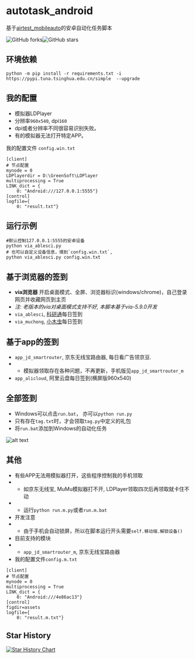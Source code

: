 # autotask_android

基于[airtest_mobileauto](airtest_mobileauto)的安卓自动化任务脚本

![GitHub forks](https://img.shields.io/github/forks/cndaqiang/autotask_android?color=60c5ba&style=for-the-badge)![GitHub stars](https://img.shields.io/github/stars/cndaqiang/autotask_android?color=ffd700&style=for-the-badge)

## 环境依赖

```
python -m pip install -r requirements.txt -i https://pypi.tuna.tsinghua.edu.cn/simple  --upgrade
```

## 我的配置

* 模拟器LDPlayer
* 分辨率`960x540`, dpi`160`
* dpi或者分辨率不同很容易识别失败。
* 有的模拟器无法打开特定APP。

我的配置文件 `config.win.txt`

```
[client]
# 节点配置
mynode = 0
LDPlayerdir = D:\GreenSoft\LDPlayer
multiprocessing = True
LINK_dict = {
    0: "Android:///127.0.0.1:5555"}
[control]
logfile={
    0: "result.txt"}
```

## 运行示例

```
#默认控制127.0.0.1:5555的安卓设备
python via_ablesci.py
# 也可以自定义设备信息，填到`config.win.txt`,
python via_ablesci.py config.win.txt
```

## 基于浏览器的签到

* **via浏览器** 开启桌面模式、全屏、浏览器标识(windows/chrome)，自己登录网页并收藏网页到主页
* *注: 老版本的via对桌面模式支持不好, 本脚本基于via-5.9.0开发*
* `via_ablesci`, [科研通](https://www.ablesci.com/)每日签到
* `via_muchong`, [小木虫](https://muchong.com/bbs/)每日签到

## 基于app的签到

* `app_jd_smartrouter`, 京东无线宝路由器, 每日看广告领京豆.
* * 模拟器领取存在各种问题，不再更新，手机版见`app_jd_smartrouter_m`
* `app_alicloud`, 阿里云盘每日签到(横屏版960x540)

## 全部签到

* Windows可以点击`run.bat`， 亦可以`python run.py`
* 只有存在`tag.txt`时，才会领取`tag.py`中定义的礼包
* 将`run.bat`添加到Windows的自动化任务

![alt text](doc/crontab_win.png)

## 其他

* 有些APP无法用模拟器打开，这些程序控制我的手机领取
* * 如京东无线宝, MuMu模拟器打不开, LDPlayer领取四次后再领取就卡住不动
* * 运行`python run.m.py`或者`run.m.bat`
* 开发注意
* * 由于手机会自动锁屏，所以在脚本运行开头需要`self.移动端.解锁设备()`
* 目前支持的模块
* * `app_jd_smartrouter_m`, 京东无线宝路由器
* 我的配置文件`config.m.txt`

```
[client]
# 节点配置
mynode = 0
multiprocessing = True
LINK_dict = {
    0: "Android:///4e86ac13"}
[control]
figdir=assets
logfile={
    0: "result.m.txt"}
```

## Star History

[![Star History Chart](https://api.star-history.com/svg?repos=cndaqiang/autotask_android&type=Date)](https://star-history.com/#cndaqiang/autotask_android&Date)
